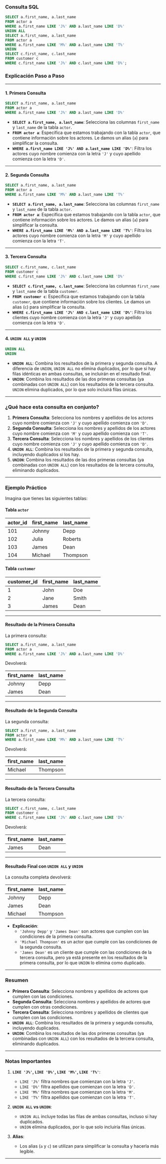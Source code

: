 
### **Consulta SQL**

```sql
SELECT a.first_name, a.last_name
FROM actor a
WHERE a.first_name LIKE 'J%' AND a.last_name LIKE 'D%'
UNION ALL
SELECT a.first_name, a.last_name
FROM actor a
WHERE a.first_name LIKE 'M%' AND a.last_name LIKE 'T%'
UNION
SELECT c.first_name, c.last_name
FROM customer c
WHERE c.first_name LIKE 'J%' AND c.last_name LIKE 'D%';
```

### **Explicación Paso a Paso**

---

#### 1. **Primera Consulta**
```sql
SELECT a.first_name, a.last_name
FROM actor a
WHERE a.first_name LIKE 'J%' AND a.last_name LIKE 'D%'
```
- **`SELECT a.first_name, a.last_name`**: Selecciona las columnas `first_name` y `last_name` de la tabla `actor`.
- **`FROM actor a`**: Especifica que estamos trabajando con la tabla `actor`, que contiene información sobre los actores. Le damos un alias (`a`) para simplificar la consulta.
- **`WHERE a.first_name LIKE 'J%' AND a.last_name LIKE 'D%'`**: Filtra los actores cuyo nombre comienza con la letra `'J'` y cuyo apellido comienza con la letra `'D'`.

---

#### 2. **Segunda Consulta**
```sql
SELECT a.first_name, a.last_name
FROM actor a
WHERE a.first_name LIKE 'M%' AND a.last_name LIKE 'T%'
```
- **`SELECT a.first_name, a.last_name`**: Selecciona las columnas `first_name` y `last_name` de la tabla `actor`.
- **`FROM actor a`**: Especifica que estamos trabajando con la tabla `actor`, que contiene información sobre los actores. Le damos un alias (`a`) para simplificar la consulta.
- **`WHERE a.first_name LIKE 'M%' AND a.last_name LIKE 'T%'`**: Filtra los actores cuyo nombre comienza con la letra `'M'` y cuyo apellido comienza con la letra `'T'`.

---

#### 3. **Tercera Consulta**
```sql
SELECT c.first_name, c.last_name
FROM customer c
WHERE c.first_name LIKE 'J%' AND c.last_name LIKE 'D%'
```
- **`SELECT c.first_name, c.last_name`**: Selecciona las columnas `first_name` y `last_name` de la tabla `customer`.
- **`FROM customer c`**: Especifica que estamos trabajando con la tabla `customer`, que contiene información sobre los clientes. Le damos un alias (`c`) para simplificar la consulta.
- **`WHERE c.first_name LIKE 'J%' AND c.last_name LIKE 'D%'`**: Filtra los clientes cuyo nombre comienza con la letra `'J'` y cuyo apellido comienza con la letra `'D'`.

---

#### 4. **`UNION ALL` y `UNION`**
```sql
UNION ALL
UNION
```
- **`UNION ALL`**: Combina los resultados de la primera y segunda consulta. A diferencia de `UNION`, `UNION ALL` no elimina duplicados, por lo que si hay filas idénticas en ambas consultas, se incluirán en el resultado final.
- **`UNION`**: Combina los resultados de las dos primeras consultas (ya combinadas con `UNION ALL`) con los resultados de la tercera consulta. `UNION` elimina duplicados, por lo que solo incluirá filas únicas.

---

### **¿Qué hace esta consulta en conjunto?**

1. **Primera Consulta**: Selecciona los nombres y apellidos de los actores cuyo nombre comienza con `'J'` y cuyo apellido comienza con `'D'`.
2. **Segunda Consulta**: Selecciona los nombres y apellidos de los actores cuyo nombre comienza con `'M'` y cuyo apellido comienza con `'T'`.
3. **Tercera Consulta**: Selecciona los nombres y apellidos de los clientes cuyo nombre comienza con `'J'` y cuyo apellido comienza con `'D'`.
4. **`UNION ALL`**: Combina los resultados de la primera y segunda consulta, incluyendo duplicados si los hay.
5. **`UNION`**: Combina los resultados de las dos primeras consultas (ya combinadas con `UNION ALL`) con los resultados de la tercera consulta, eliminando duplicados.

---

### **Ejemplo Práctico**

Imagina que tienes las siguientes tablas:

#### Tabla `actor`
| actor_id | first_name | last_name |
|----------|------------|-----------|
| 101      | Johnny     | Depp      |
| 102      | Julia      | Roberts   |
| 103      | James      | Dean      |
| 104      | Michael    | Thompson  |

#### Tabla `customer`
| customer_id | first_name | last_name |
|-------------|------------|-----------|
| 1           | John       | Doe       |
| 2           | Jane       | Smith     |
| 3           | James      | Dean      |

---

#### Resultado de la Primera Consulta
La primera consulta:

```sql
SELECT a.first_name, a.last_name
FROM actor a
WHERE a.first_name LIKE 'J%' AND a.last_name LIKE 'D%'
```

Devolverá:

| first_name | last_name |
|------------|-----------|
| Johnny     | Depp      |
| James      | Dean      |

---

#### Resultado de la Segunda Consulta
La segunda consulta:

```sql
SELECT a.first_name, a.last_name
FROM actor a
WHERE a.first_name LIKE 'M%' AND a.last_name LIKE 'T%'
```

Devolverá:

| first_name | last_name |
|------------|-----------|
| Michael    | Thompson  |

---

#### Resultado de la Tercera Consulta
La tercera consulta:

```sql
SELECT c.first_name, c.last_name
FROM customer c
WHERE c.first_name LIKE 'J%' AND c.last_name LIKE 'D%'
```

Devolverá:

| first_name | last_name |
|------------|-----------|
| James      | Dean      |

---

#### Resultado Final con `UNION ALL` y `UNION`
La consulta completa devolverá:

| first_name | last_name |
|------------|-----------|
| Johnny     | Depp      |
| James      | Dean      |
| Michael    | Thompson  |

- **Explicación**:
    - `'Johnny Depp'` y `'James Dean'` son actores que cumplen con las condiciones de la primera consulta.
    - `'Michael Thompson'` es un actor que cumple con las condiciones de la segunda consulta.
    - `'James Dean'` es un cliente que cumple con las condiciones de la tercera consulta, pero ya está presente en los resultados de la primera consulta, por lo que `UNION` lo elimina como duplicado.

---

### **Resumen**

- **Primera Consulta**: Selecciona nombres y apellidos de actores que cumplen con las condiciones.
- **Segunda Consulta**: Selecciona nombres y apellidos de actores que cumplen con otras condiciones.
- **Tercera Consulta**: Selecciona nombres y apellidos de clientes que cumplen con las condiciones.
- **`UNION ALL`**: Combina los resultados de la primera y segunda consulta, incluyendo duplicados.
- **`UNION`**: Combina los resultados de las dos primeras consultas (ya combinadas con `UNION ALL`) con los resultados de la tercera consulta, eliminando duplicados.

---

### **Notas Importantes**

1. **`LIKE 'J%'`, `LIKE 'D%'`, `LIKE 'M%'`, `LIKE 'T%'`**:
    - `LIKE 'J%'` filtra nombres que comienzan con la letra `'J'`.
    - `LIKE 'D%'` filtra apellidos que comienzan con la letra `'D'`.
    - `LIKE 'M%'` filtra nombres que comienzan con la letra `'M'`.
    - `LIKE 'T%'` filtra apellidos que comienzan con la letra `'T'`.

2. **`UNION ALL` vs `UNION`**:
    - `UNION ALL` incluye todas las filas de ambas consultas, incluso si hay duplicados.
    - `UNION` elimina duplicados, por lo que solo incluiría filas únicas.

3. **Alias**:
    - Los alias (`a` y `c`) se utilizan para simplificar la consulta y hacerla más legible.

---

